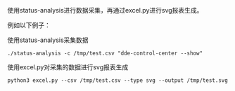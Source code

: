 使用status-analysis进行数据采集，再通过excel.py进行svg报表生成。

例如以下例子：

使用status-analysis采集数据

```shell
./status-analysis -c /tmp/test.csv "dde-control-center --show"
```

使用excel.py对采集的数据进行svg报表生成

```shell
python3 excel.py --csv /tmp/test.csv --type svg --output /tmp/test.svg
```
